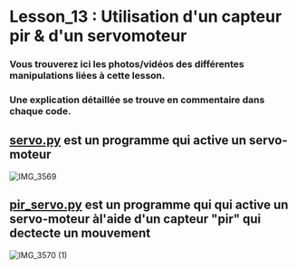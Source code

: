 # Lesson_13 : Utilisation d'un capteur pir & d'un servomoteur

### Vous trouverez ici les photos/vidéos des différentes manipulations liées à cette lesson.

### Une explication détaillée se trouve en commentaire dans chaque code.

## [servo.py](servo.py) est un programme qui active un servo-moteur
![IMG_3569](https://user-images.githubusercontent.com/125505805/232223125-4a1e6101-2afc-45be-9e75-1b2e607eaaf7.gif)


## [pir_servo.py](pir_servo.py) est un programme qui qui active un servo-moteur àl'aide d'un capteur "pir" qui dectecte un mouvement
![IMG_3570 (1)](https://user-images.githubusercontent.com/125505805/232223129-45b6fd6f-cc3d-4a00-90ec-c9d43acc81ab.gif)
